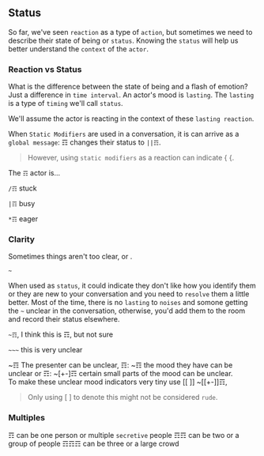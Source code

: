 ## Status

So far, we've seen `reaction` as a type of `action`, but sometimes we need to describe their state of being or `status`.  Knowing the `status` will help us better understand the `context` of the `actor`.

### Reaction vs Status
What is the difference between the state of being and a flash of emotion?  Just a difference in `time interval`.  An actor's mood is `lasting`.  The `lasting` is a type of `timing` we'll call `status`.  

We'll assume the actor is reacting in the context of these `lasting reaction`.

When `Static Modifiers` are used in a conversation, it is can arrive as a `global message`: ☶ changes their status to `||☶`.

> However, using `static modifiers` as a reaction can indicate { {.

The `☶` actor is...

`/☶` stuck

`|☶` busy

`*☶` eager

### Clarity

Sometimes things aren't too clear, or .

`~` 

When used as `status`, it could indicate they don't like how you identify them or they are new to your conversation and you need to `resolve` them a little better.  Most of the time, there is no `lasting` to `noises` and somone getting the `~` unclear in the conversation, otherwise, you'd add them to the room and record their status elsewhere.

`~☶`, I think this is ☶, but not sure

`~~~` this is very unclear

~☶ The presenter can be unclear, 
☶: ~☶ the mood they have can be unclear or 
☶: ~[+-]☶ certain small parts of the mood can be unclear.  
To make these unclear mood indicators very tiny use [[ ]] ~[[+-]]☶, 

> Only using [ ] to denote this might not be considered `rude`.

### Multiples
☶ can be one person or multiple `secretive` people
☶☶ can be two or a group of people
☶☶☶ can be three or a large crowd